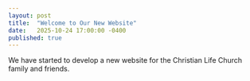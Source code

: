 ```yaml
---
layout: post
title:  "Welcome to Our New Website"
date:   2025-10-24 17:00:00 -0400
published: true
---
```

We have started to develop a new website for the Christian Life Church family and friends.
